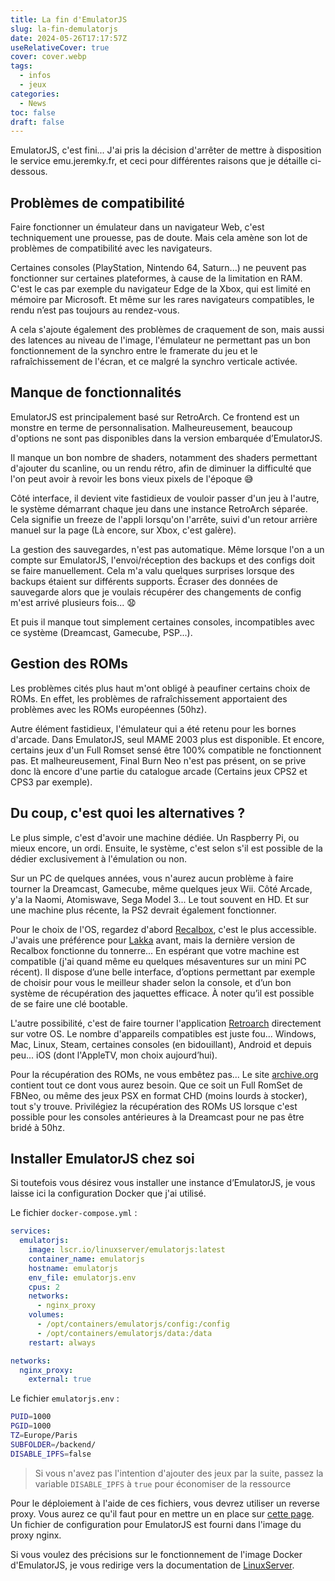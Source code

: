 ```yaml
---
title: La fin d'EmulatorJS
slug: la-fin-demulatorjs
date: 2024-05-26T17:17:57Z
useRelativeCover: true
cover: cover.webp
tags:
  - infos
  - jeux
categories:
  - News
toc: false
draft: false
---
```


EmulatorJS, c'est fini... J'ai pris la décision d'arrêter de mettre à disposition le service emu.jeremky.fr, et ceci pour différentes raisons que je détaille ci-dessous.

## Problèmes de compatibilité

Faire fonctionner un émulateur dans un navigateur Web, c'est techniquement une prouesse, pas de doute. Mais cela amène son lot de problèmes de compatibilité avec les navigateurs.

Certaines consoles (PlayStation, Nintendo 64, Saturn...) ne peuvent pas fonctionner sur certaines plateformes, à cause de la limitation en RAM. C'est le cas par exemple du navigateur Edge de la Xbox, qui est limité en mémoire par Microsoft. Et même sur les rares navigateurs compatibles, le rendu n’est pas toujours au rendez-vous.

A cela s'ajoute également des problèmes de craquement de son, mais aussi des latences au niveau de l'image, l'émulateur ne permettant pas un bon fonctionnement de la synchro entre le framerate du jeu et le rafraîchissement de l'écran, et ce malgré la synchro verticale activée.

## Manque de fonctionnalités

EmulatorJS est principalement basé sur RetroArch. Ce frontend est un monstre en terme de personnalisation. Malheureusement, beaucoup d'options ne sont pas disponibles dans la version embarquée d’EmulatorJS.

Il manque un bon nombre de shaders, notamment des shaders permettant d'ajouter du scanline, ou un rendu rétro, afin de diminuer la difficulté que l'on peut avoir à revoir les bons vieux pixels de l'époque :sweat_smile:

Côté interface, il devient vite fastidieux de vouloir passer d'un jeu à l'autre, le système démarrant chaque jeu dans une instance RetroArch séparée. Cela signifie un freeze de l'appli lorsqu'on l'arrête, suivi d'un retour arrière manuel sur la page (Là encore, sur Xbox, c'est galère).

La gestion des sauvegardes, n'est pas automatique. Même lorsque l'on a un compte sur EmulatorJS, l'envoi/réception des backups et des configs doit se faire manuellement. Cela m'a valu quelques surprises lorsque des backups étaient sur différents supports. Écraser des données de sauvegarde alors que je voulais récupérer des changements de config m'est arrivé plusieurs fois... :anguished:

Et puis il manque tout simplement certaines consoles, incompatibles avec ce système (Dreamcast, Gamecube, PSP...).

## Gestion des ROMs

Les problèmes cités plus haut m'ont obligé à peaufiner certains choix de ROMs. En effet, les problèmes de rafraîchissement apportaient des problèmes avec les ROMs européennes (50hz).

Autre élément fastidieux, l'émulateur qui a été retenu pour les bornes d'arcade. Dans EmulatorJS, seul MAME 2003 plus est disponible. Et encore, certains jeux d'un Full Romset sensé être 100% compatible ne fonctionnent pas. Et malheureusement, Final Burn Neo n'est pas présent, on se prive donc là encore d'une partie du catalogue arcade (Certains jeux CPS2 et CPS3 par exemple).

## Du coup, c'est quoi les alternatives ?

Le plus simple, c'est d'avoir une machine dédiée. Un Raspberry Pi, ou mieux encore, un ordi. Ensuite, le système, c'est selon s'il est possible de la dédier exclusivement à l'émulation ou non.

Sur un PC de quelques années, vous n'aurez aucun problème à faire tourner la Dreamcast, Gamecube, même quelques jeux Wii. Côté Arcade, y'a la Naomi, Atomiswave, Sega Model 3... Le tout souvent en HD. Et sur une machine plus récente, la PS2 devrait également fonctionner.

Pour le choix de l'OS, regardez d'abord [Recalbox](https://www.recalbox.com/fr/), c'est le plus accessible. J'avais une préférence pour [Lakka](https://www.lakka.tv/) avant, mais la dernière version de Recalbox fonctionne du tonnerre... En espérant que votre machine est compatible (j'ai quand même eu quelques mésaventures sur un mini PC récent). Il dispose d’une belle interface, d’options permettant par exemple de choisir pour vous le meilleur shader selon la console, et d’un bon système de récupération des jaquettes efficace. À noter qu’il est possible de se faire une clé bootable.

L'autre possibilité, c'est de faire tourner l'application [Retroarch](https://www.retroarch.com/?page=platforms) directement sur votre OS. Le nombre d'appareils compatibles est juste fou... Windows, Mac, Linux, Steam, certaines consoles (en bidouillant), Android et depuis peu... iOS (dont l'AppleTV, mon choix aujourd’hui).

Pour la récupération des ROMs, ne vous embêtez pas... Le site [archive.org](https://archive.org/) contient tout ce dont vous aurez besoin. Que ce soit un Full RomSet de FBNeo, ou même des jeux PSX en format CHD (moins lourds à stocker), tout s'y trouve. Privilégiez la récupération des ROMs US lorsque c'est possible pour les consoles antérieures à la Dreamcast pour ne pas être bridé à 50hz.

## Installer EmulatorJS chez soi

Si toutefois vous désirez vous installer une instance d’EmulatorJS, je vous laisse ici la configuration Docker que j'ai utilisé.

Le fichier `docker-compose.yml` :

```yml
services:
  emulatorjs:
    image: lscr.io/linuxserver/emulatorjs:latest
    container_name: emulatorjs
    hostname: emulatorjs
    env_file: emulatorjs.env
    cpus: 2
    networks:
      - nginx_proxy
    volumes:
      - /opt/containers/emulatorjs/config:/config
      - /opt/containers/emulatorjs/data:/data
    restart: always

networks:
  nginx_proxy:
    external: true
```

Le fichier `emulatorjs.env` :

```bash
PUID=1000
PGID=1000
TZ=Europe/Paris
SUBFOLDER=/backend/
DISABLE_IPFS=false
```

> Si vous n'avez pas l'intention d'ajouter des jeux par la suite, passez la variable `DISABLE_IPFS` à `true` pour économiser de la ressource

Pour le déploiement à l'aide de ces fichiers, vous devrez utiliser un reverse proxy. Vous aurez ce qu'il faut pour en mettre un en place sur [cette page](/posts/reverse-proxy-nginx/). Un fichier de configuration pour EmulatorJS est fourni dans l'image du proxy nginx.

Si vous voulez des précisions sur le fonctionnement de l'image Docker d'EmulatorJS, je vous redirige vers la documentation de [LinuxServer](https://docs.linuxserver.io/images/docker-emulatorjs/#docker-cli-click-here-for-more-info).
